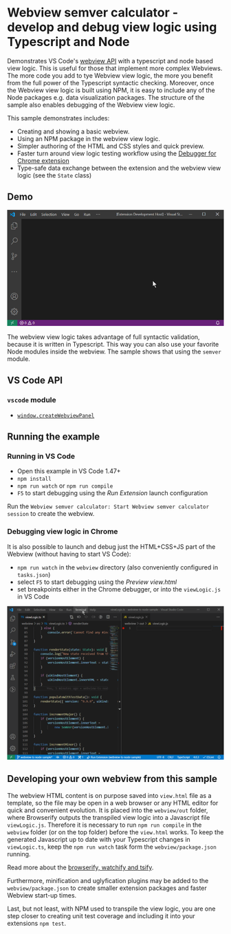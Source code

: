 # Webview semver calculator - develop and debug view logic using Typescript and Node

Demonstrates VS Code's [webview API](https://code.visualstudio.com/api/extension-guides/webview)
with a typescript and node based view logic. This is useful for those that implement more complex Webviews.
The more code you add to tye Webview view logic, the more you benefit from the full power of the Typescript syntactic checking.
Moreover, once the Webview view logic is built using NPM, it is easy to include any of the Node packages e.g.
data visualization packages. The structure of the sample also enables debugging of the Webview view logic.

This sample demonstrates includes:

- Creating and showing a basic webview.
- Using an NPM package in the webview view logic.
- Simpler authoring of the HTML and CSS styles and quick preview.
- Faster turn around view logic testing workflow using the [Debugger for Chrome extension](https://marketplace.visualstudio.com/items?itemName=msjsdiag.debugger-for-chrome)
- Type-safe data exchange between the extension and the webview view logic (see the `State` class)

## Demo

![demo](demo.gif)

The webview view logic takes advantage of full syntactic validation, because it is written in Typescript.
This way you can also use your favorite Node modules inside the webview. The sample shows that using the `semver` module.

## VS Code API

### `vscode` module

- [`window.createWebviewPanel`](https://code.visualstudio.com/api/references/vscode-api#window.createWebviewPanel)

## Running the example

### Running in VS Code

- Open this example in VS Code 1.47+
- `npm install`
- `npm run watch` or `npm run compile`
- `F5` to start debugging using the _Run Extension_ launch configuration

Run the `Webview semver calculator: Start Webview semver calculator session` to create the webview.

### Debugging view logic in Chrome

It is also possible to launch and debug just the HTML+CSS+JS part of the Webview (without having to start VS Code):

- `npm run watch` in the `webview` directory (also conveniently configured in `tasks.json`)
- select `F5` to start debugging using the _Preview view.html_
- set breakpoints either in the Chrome debugger, or into the `viewLogic.js` in VS Code

![Webview debugging](webview_debugging.gif)

## Developing your own webview from this sample

The webview HTML content is on purpose saved into `view.html` file as a template, so the file may be open in a web browser
or any HTML editor for quick and convenient evolution. It is placed into the `webview/out` folder, where Browserify outputs
the transpiled view logic into a Javascript file `viewLogic.js`. Therefore it is necessary to run `npm run compile`
in the `webview` folder (or on the top folder) before the `view.html` works. To keep the generated Javascript up to date with your
Typescript changes in `viewLogic.ts`, keep the `npm run watch` task form the `webview/package.json` running.

Read more about the [browserify, watchify and tsify](https://www.npmjs.com/package/tsify#watchify).

Furthermore, minification and uglyfication plugins may be added to the `webview/package.json` to create smaller extension packages
and faster Webview start-up times.

Last, but not least, with NPM used to transpile the view logic, you are one step closer to creating unit test coverage
and including it into your extensions `npm test`.
